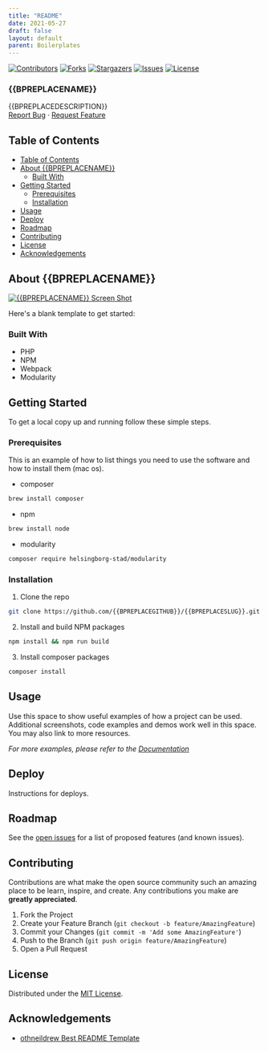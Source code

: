```yaml
---
title: "README"
date: 2021-05-27
draft: false
layout: default
parent: Boilerplates
---
```


<!-- SHIELDS -->
[![Contributors][contributors-shield]][contributors-url]
[![Forks][forks-shield]][forks-url]
[![Stargazers][stars-shield]][stars-url]
[![Issues][issues-shield]][issues-url]
[![License][license-shield]][license-url]

<h3>{{BPREPLACENAME}}</h3>
<p>
  {{BPREPLACEDESCRIPTION}}
  <br />
  <a href="https://github.com/{{BPREPLACEGITHUB}}/{{BPREPLACESLUG}}/issues">Report Bug</a>
  ·
  <a href="https://github.com/{{BPREPLACEGITHUB}}/{{BPREPLACESLUG}}/issues">Request Feature</a>
</p>

## Table of Contents
- [Table of Contents](#table-of-contents)
- [About {{BPREPLACENAME}}](#about-{{BPREPLACENAME}})
  - [Built With](#built-with)
- [Getting Started](#getting-started)
  - [Prerequisites](#prerequisites)
  - [Installation](#installation)
- [Usage](#usage)
- [Deploy](#deploy)
- [Roadmap](#roadmap)
- [Contributing](#contributing)
- [License](#license)
- [Acknowledgements](#acknowledgements)

## About {{BPREPLACENAME}}

[![{{BPREPLACENAME}} Screen Shot][product-screenshot]](https://example.com)

Here's a blank template to get started:

### Built With

* PHP
* NPM
* Webpack
* Modularity

## Getting Started

To get a local copy up and running follow these simple steps.

### Prerequisites

This is an example of how to list things you need to use the software and how to install them (mac os).
* composer
```sh
brew install composer
```
* npm
```sh
brew install node
```
* modularity
```sh
composer require helsingborg-stad/modularity
```
### Installation

1. Clone the repo
```sh
git clone https://github.com/{{BPREPLACEGITHUB}}/{{BPREPLACESLUG}}.git
```
2. Install and build NPM packages
```sh
npm install && npm run build
```
3. Install composer packages
```sh
composer install
```

## Usage

Use this space to show useful examples of how a project can be used. Additional screenshots, code examples and demos work well in this space. You may also link to more resources.

_For more examples, please refer to the [Documentation](https://example.com)_

## Deploy

Instructions for deploys.

## Roadmap

See the [open issues][issues-url] for a list of proposed features (and known issues).

## Contributing

Contributions are what make the open source community such an amazing place to be learn, inspire, and create. Any contributions you make are **greatly appreciated**.

1. Fork the Project
2. Create your Feature Branch (`git checkout -b feature/AmazingFeature`)
3. Commit your Changes (`git commit -m 'Add some AmazingFeature'`)
4. Push to the Branch (`git push origin feature/AmazingFeature`)
5. Open a Pull Request

## License

Distributed under the [MIT License][license-url].

## Acknowledgements

- [othneildrew Best README Template](https://github.com/othneildrew/Best-README-Template)


<!-- MARKDOWN LINKS & IMAGES -->
<!-- https://www.markdownguide.org/basic-syntax/#reference-style-links -->
[contributors-shield]: https://img.shields.io/github/contributors/{{BPREPLACEGITHUB}}/{{BPREPLACESLUG}}.svg?style=flat-square
[contributors-url]: https://github.com/{{BPREPLACEGITHUB}}/{{BPREPLACESLUG}}/graphs/contributors
[forks-shield]: https://img.shields.io/github/forks/{{BPREPLACEGITHUB}}/{{BPREPLACESLUG}}.svg?style=flat-square
[forks-url]: https://github.com/{{BPREPLACEGITHUB}}/{{BPREPLACESLUG}}/network/members
[stars-shield]: https://img.shields.io/github/stars/{{BPREPLACEGITHUB}}/{{BPREPLACESLUG}}.svg?style=flat-square
[stars-url]: https://github.com/{{BPREPLACEGITHUB}}/{{BPREPLACESLUG}}/stargazers
[issues-shield]: https://img.shields.io/github/issues/{{BPREPLACEGITHUB}}/{{BPREPLACESLUG}}.svg?style=flat-square
[issues-url]: https://github.com/{{BPREPLACEGITHUB}}/{{BPREPLACESLUG}}/issues
[license-shield]: https://img.shields.io/github/license/{{BPREPLACEGITHUB}}/{{BPREPLACESLUG}}.svg?style=flat-square
[license-url]: https://raw.githubusercontent.com/{{BPREPLACEGITHUB}}/{{BPREPLACESLUG}}/master/LICENSE
[product-screenshot]: images/screenshot.png